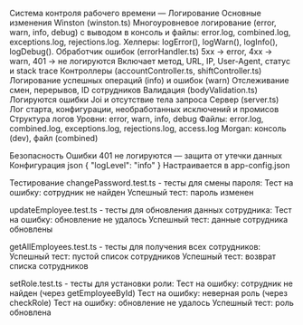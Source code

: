 Система контроля рабочего времени — Логирование
Основные изменения
Winston (winston.ts) Многоуровневое логирование (error, warn, info, debug) с выводом в консоль и файлы: error.log, combined.log, exceptions.log, rejections.log. Хелперы: logError(), logWarn(), logInfo(), logDebug().
Обработчик ошибок (errorHandler.ts)
5xx → error, 4xx → warn, 401 → не логируются
Включает метод, URL, IP, User-Agent, статус и stack trace
Контроллеры (accountController.ts, shiftController.ts)
Логирование успешных операций (info) и ошибок (warn)
Отслеживание смен, перерывов, ID сотрудников
Валидация (bodyValidation.ts)
Логируются ошибки Joi и отсутствие тела запроса
Сервер (server.ts)
Лог старта, конфигурации, необработанных исключений и промисов
Структура логов
Уровни: error, warn, info, debug
Файлы: error.log, combined.log, exceptions.log, rejections.log, access.log
Morgan: консоль (dev), файл (combined)

Безопасность
Ошибки 401 не логируются — защита от утечки данных
Конфигурация
json
{
  "logLevel": "info"
}
Настраивается в app-config.json

Тестирование
changePassword.test.ts - тесты для смены пароля:
Тест на ошибку: сотрудник не найден
Успешный тест: пароль изменен

updateEmployee.test.ts - тесты для обновления данных сотрудника:
Тест на ошибку: обновление не удалось
Успешный тест: данные сотрудника обновлены

getAllEmployees.test.ts - тесты для получения всех сотрудников:
Успешный тест: пустой список сотрудников
Успешный тест: возврат списка сотрудников

setRole.test.ts - тесты для установки роли:
Тест на ошибку: сотрудник не найден (через getEmployeeById)
Тест на ошибку: неверная роль (через checkRole)
Тест на ошибку: обновление не удалось
Успешный тест: роль обновлена

